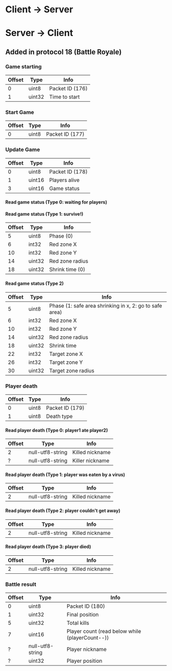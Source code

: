 # Client -> Server

# Server -> Client

## Added in protocol 18 (Battle Royale)

### Game starting
| Offset | Type | Info
|----------|-----------|-----------------
| 0        | uint8     | Packet ID (176)
| 1        | uint32    | Time to start

### Start Game
| Offset | Type | Info
|----------|-----------|-----------------
| 0        | uint8     | Packet ID (177)

### Update Game
| Offset | Type | Info
|----------|-----------|-----------------
| 0        | uint8     | Packet ID (178)
| 1        | uint16    | Players alive
| 3        | uint16    | Game status

#### Read game status (Type 0: waiting for players) 

#### Read game status (Type 1: survive!) 
| Offset | Type | Info
|----------|-----------|-----------------
| 5        | uint8     | Phase (0)
| 6        | int32     | Red zone X
| 10       | int32     | Red zone Y
| 14	   | uint32     | Red zone radius
| 18	   | uint32     | Shrink time (0)

#### Read game status (Type 2)
| Offset | Type | Info
|----------|-----------|-----------------
| 5        | uint8     | Phase (1: safe area shrinking in x, 2: go to safe area)
| 6        | int32     | Red zone X
| 10       | int32     | Red zone Y
| 14	   | uint32     | Red zone radius
| 18	   | uint32     | Shrink time
| 22       | int32      | Target zone X
| 26       | int32      | Target zone Y
| 30	   | uint32     | Target zone radius

### Player death
| Offset | Type | Info
|----------|-----------|-----------------
| 0        | uint8     | Packet ID (179)
| 1        | uint8     | Death type

#### Read player death (Type 0: player1 ate player2)
| Offset | Type | Info
|----------|-----------|-----------------
| 2        | null-utf8-string     | Killed nickname
| ?        | null-utf8-string     | Killer nickname

#### Read player death (Type 1: player was eaten by a virus)
| Offset | Type | Info
|----------|-----------|-----------------
| 2        | null-utf8-string     | Killed nickname

#### Read player death (Type 2: player couldn't get away)
| Offset | Type | Info
|----------|-----------|-----------------
| 2        | null-utf8-string     | Killed nickname

#### Read player death (Type 3: player died)
| Offset | Type | Info
|----------|-----------|-----------------
| 2        | null-utf8-string     | Killed nickname

### Battle result
| Offset | Type | Info
|----------|-----------|-----------------
| 0        | uint8     | Packet ID (180)
| 1        | uint32    | Final position
| 5        | uint32    | Total kills
| 7        | uint16    | Player count (read below while (playerCount--))
| ?        | null-utf8-string    | Player nickname
| ?        | uint32    | Player position
